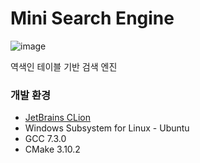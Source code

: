 # Mini Search Engine
<img src="https://img.shields.io/badge/version-0.1.0-blue.svg" alt="image" />

역색인 테이블 기반 검색 엔진

### 개발 환경
* [JetBrains CLion](https://www.jetbrains.com/clion/?fromMenu)
* Windows Subsystem for Linux - Ubuntu
* GCC 7.3.0
* CMake 3.10.2
